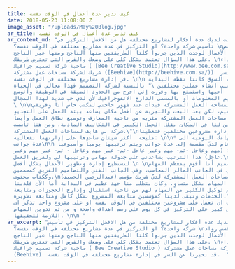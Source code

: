 ```yaml
---
title: كيف تدير عدة أعمال في الوقت نفسه
date: 2018-05-23 11:08:00 Z
image_asset: "/uploads/May%20Blog.jpg"
ar_title: كيف تدير عدة أعمال في الوقت نفسه
ar_content_md: "في حال كانت لديك عدة أفكار لمشاريع مختلفة هل من الافضل التركيز في
  تأسيس شركة واحدة؟ او التركيز في عدة مشاريع مختلفة في الوقت نفسه؟ \nلو بحثت في قصص
  رواد الأعمال لوجدت الذين جربوا كلتا الطريقتين منها الناجح ومنها غير الناجح. \nفالإجابة
  على هذا السؤال تعتمد بشكل كلي على وضعك والفرص التي تعترض طريقك. \nوقصة مليحه السويداء
  صاحبة شركة تصميم جرافيك ( [Bee Creative Studio](http://www.bee.com.sa/) ) و مؤسس
  شريك لشركة مساحات عمل مشتركة ([Beehive](http://beehive.com.sa/))  قد تخبرنا عن السر
  في إدارة مشاريع مختلفة في الوقت نفسه. \n\n الشغف وحاجة السوق كانتا نقطة البداية.
  تقول مليحة عن سبب انشاء عملين مختلفين \" بالنسبة لشركة التصميم فهذا مجالي في الحياة
  والمهنة اللي  أحبها واستمتع بها وقررت إني اخرج من الحدود الضيقة في الوظيفة وأتوسع
  في مجال تصميم المعلومات أو بالمسمى الدارج الانفوجرافيك لأن لدي حب شديد لهذا المجال.
  \ \n\nأما بالنسبة لمساحة العمل المشتركة فبدأت عند ظهور حاجتي لمكتب خاص أنا وفريقي
  في مجال التصميم، لكن بعد البحث والتجربة عن أفضل مكان يساعد بيئة العمل على التجديد
  الدائم وجدت أن مساحات العمل المشتركة مثريه من ناحية المعارف وتوسيع نطاق العمل وأيضاً
  مشاركة الأخرين لنا في المكان يقلل الحِمل الكبير في التكاليف المادية. ومن هنا تأسست
  شركة بي هايف لمساحات العمل المشتركة.\"\nأما عن كيفية إدارة مشروعين مختلفين فتعطينا
  مليحة  أكثر شيئان ساعدها على إدارتهما بفعالية: \n\n* دون وقسم مهامك اليومية الى
  عدة جوانب\n\n الإدارة بشكل عام لديّ مقسمة إلى عدة جوانب ويتم ترتيبها يومياً وأسبوعياً
  على هذا الأساس: (مهم وعاجل -ثم- مهم وغير عاجل -ثم- غير مهم وعاجل - ثم- غير مهم وغير
  عاجل) هذا الترتيب يساعدني على جدولة مهامي وترتيبها لي ولفريق العمل.\n\n* استعن بالغير
  لتستطيع إدارة وتطوير الأعمال بشكل أفضل \n \nفي شركة التصميم أنا أقوم بمعظم المهام
  تقريباً ويساعدني في الجانب المالي المحاسب، وفي الجانب الفني والتصاميم الفريق كمصممين
  وككتاب محتوى.\nأما في شركة مساحات العمل المشتركة لديّ شريك مؤسس (عبدالرحمن الحضيف)
  تقريباً نتقاسم المهام بشكل متساوٍ، وكان يتطلب منا جهد عظيم في البداية أما الآن فلدينا
  موظفين شباب تم توكيل الكثير من المهام لهم من ناحية استقبال وإدارج الحجوزات ومتابعة
  الخدمات وتبقى لدينا كمؤسسين متابعة المشروع بشكل كامل ومتابعة تطويره.\n\nفي الختام
  سواءً  قررت ان تعمل على مشروعين مختلفين في الوقت نفسه او على مشروع واحد تذكر ان
  النجاح يعتمد بشكل كبير على التركيز في كل يوم على رسم اهداف واضحة و من ثم تدوين المهام
  اللازمة لتحقيقها. \n\n "
ar_excerpt: "في حال كانت لديك عدة أفكار لمشاريع مختلفة من هل الافضل التركيز في تأسيس
  شركة واحدة؟ او التركيز في عدة مشاريع مختلفة في الوقت نفسه؟ \nلو بحثت في قصص رواد
  الأعمال لوجدت الذين جربوا كلتا الطريقتين منها الناجح ومنها غير الناجح. \nفالإجابة
  على هذا السؤال تعتمد بشكل كلي على وضعك والفرص التي تعترض طريقك. \nوقصة مليحه السويداء
  صاحبة شركة تصميم جرافيك ( Bee Creative Studio ) و مؤسس شريك لشركة مساحات عمل مشتركة
  (Beehive)  قد تخبرنا عن السر في إدارة مشاريع مختلفة في الوقت نفسه.  "
---
```


  